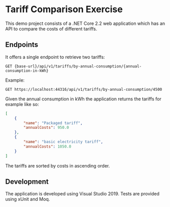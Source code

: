 # Tariff Comparison Exercise

This demo project consists of a .NET Core 2.2 web application which has an API to compare the costs of different tariffs.

## Endpoints

It offers a single endpoint to retrieve two tariffs:

```
GET {base-url}/api/v1/tariffs/by-annual-consumption/{annual-consumption-in-kWh}
```

Example:

```
GET https://localhost:44316/api/v1/tariffs/by-annual-consumption/4500
```

Given the annual consumption in kWh the application returns the tariffs for example like so:

```json
[
    {
        "name": "Packaged tariff",
        "annualCosts": 950.0
    },
    {
        "name": "basic electricity tariff",
        "annualCosts": 1050.0
    }
]
```

The tariffs are sorted by costs in ascending order.

## Development

The application is developed using Visual Studio 2019. Tests are provided using xUnit and Moq.
